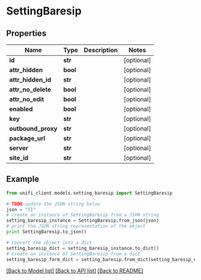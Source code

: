 # SettingBaresip


## Properties

Name | Type | Description | Notes
------------ | ------------- | ------------- | -------------
**id** | **str** |  | [optional] 
**attr_hidden** | **bool** |  | [optional] 
**attr_hidden_id** | **str** |  | [optional] 
**attr_no_delete** | **bool** |  | [optional] 
**attr_no_edit** | **bool** |  | [optional] 
**enabled** | **bool** |  | [optional] 
**key** | **str** |  | [optional] 
**outbound_proxy** | **str** |  | [optional] 
**package_url** | **str** |  | [optional] 
**server** | **str** |  | [optional] 
**site_id** | **str** |  | [optional] 

## Example

```python
from unifi_client.models.setting_baresip import SettingBaresip

# TODO update the JSON string below
json = "{}"
# create an instance of SettingBaresip from a JSON string
setting_baresip_instance = SettingBaresip.from_json(json)
# print the JSON string representation of the object
print SettingBaresip.to_json()

# convert the object into a dict
setting_baresip_dict = setting_baresip_instance.to_dict()
# create an instance of SettingBaresip from a dict
setting_baresip_form_dict = setting_baresip.from_dict(setting_baresip_dict)
```
[[Back to Model list]](../README.md#documentation-for-models) [[Back to API list]](../README.md#documentation-for-api-endpoints) [[Back to README]](../README.md)


